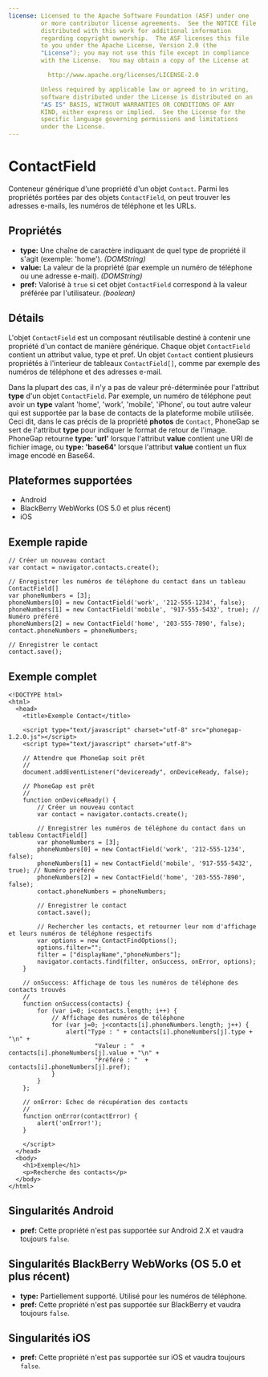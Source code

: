 ```yaml
---
license: Licensed to the Apache Software Foundation (ASF) under one
         or more contributor license agreements.  See the NOTICE file
         distributed with this work for additional information
         regarding copyright ownership.  The ASF licenses this file
         to you under the Apache License, Version 2.0 (the
         "License"); you may not use this file except in compliance
         with the License.  You may obtain a copy of the License at

           http://www.apache.org/licenses/LICENSE-2.0

         Unless required by applicable law or agreed to in writing,
         software distributed under the License is distributed on an
         "AS IS" BASIS, WITHOUT WARRANTIES OR CONDITIONS OF ANY
         KIND, either express or implied.  See the License for the
         specific language governing permissions and limitations
         under the License.
---
```


ContactField
============

Conteneur générique d'une propriété d'un objet `Contact`. Parmi les propriétés portées par des objets `ContactField`, on peut trouver les adresses e-mails, les numéros de téléphone et les URLs.

Propriétés
----------

- __type:__ Une chaîne de caractère indiquant de quel type de propriété il s'agit (exemple: 'home'). _(DOMString)_
- __value:__ La valeur de la propriété (par exemple un numéro de téléphone ou une adresse e-mail). _(DOMString)_
- __pref:__ Valorisé à `true` si cet objet `ContactField` correspond à la valeur préférée par l'utilisateur. _(boolean)_

Détails
-------

L'objet `ContactField` est un composant réutilisable destiné à contenir une propriété d'un contact de manière générique. Chaque objet `ContactField` contient un attribut value, type et pref.  Un objet `Contact` contient plusieurs propriétés à l'interieur de tableaux `ContactField[]`, comme par exemple des numéros de téléphone et des adresses e-mail.

Dans la plupart des cas, il n'y a pas de valeur pré-déterminée pour l'attribut __type__ d'un objet `ContactField`.  Par exemple, un numéro de téléphone peut avoir un __type__ valant 'home', 'work', 'mobile', 'iPhone', ou tout autre valeur qui est supportée par la base de contacts de la plateforme mobile utilisée.  Ceci dit, dans le cas précis de la propriété __photos__ de `Contact`, PhoneGap se sert de l'attribut __type__ pour indiquer le format de retour de l'image.  PhoneGap retourne __type: 'url'__ lorsque l'attribut __value__ contient une URI de fichier image, ou __type: 'base64'__ lorsque l'attribut __value__ contient un flux image encodé en Base64.

Plateformes supportées
----------------------

- Android
- BlackBerry WebWorks (OS 5.0 et plus récent)
- iOS

Exemple rapide
--------------

	// Créer un nouveau contact
	var contact = navigator.contacts.create();
	
	// Enregistrer les numéros de téléphone du contact dans un tableau ContactField[]
	var phoneNumbers = [3];
	phoneNumbers[0] = new ContactField('work', '212-555-1234', false);
	phoneNumbers[1] = new ContactField('mobile', '917-555-5432', true); // Numéro préféré
	phoneNumbers[2] = new ContactField('home', '203-555-7890', false);
	contact.phoneNumbers = phoneNumbers;
	
	// Enregistrer le contact
	contact.save();

Exemple complet
---------------

    <!DOCTYPE html>
    <html>
      <head>
        <title>Exemple Contact</title>

        <script type="text/javascript" charset="utf-8" src="phonegap-1.2.0.js"></script>
        <script type="text/javascript" charset="utf-8">

        // Attendre que PhoneGap soit prêt
        //
        document.addEventListener("deviceready", onDeviceReady, false);

        // PhoneGap est prêt
        //
        function onDeviceReady() {
			// Créer un nouveau contact
		    var contact = navigator.contacts.create();

			// Enregistrer les numéros de téléphone du contact dans un tableau ContactField[]
			var phoneNumbers = [3];
			phoneNumbers[0] = new ContactField('work', '212-555-1234', false);
			phoneNumbers[1] = new ContactField('mobile', '917-555-5432', true); // Numéro préféré
			phoneNumbers[2] = new ContactField('home', '203-555-7890', false);
			contact.phoneNumbers = phoneNumbers;

			// Enregistrer le contact
			contact.save();

			// Rechercher les contacts, et retourner leur nom d'affichage et leurs numéros de téléphone respectifs
			var options = new ContactFindOptions();
			options.filter="";
			filter = ["displayName","phoneNumbers"];
			navigator.contacts.find(filter, onSuccess, onError, options);
        }
    
        // onSuccess: Affichage de tous les numéros de téléphone des contacts trouvés
        //
		function onSuccess(contacts) {
			for (var i=0; i<contacts.length; i++) {
				// Affichage des numéros de téléphone
				for (var j=0; j<contacts[i].phoneNumbers.length; j++) {
					alert("Type : " + contacts[i].phoneNumbers[j].type + "\n" + 
							"Valeur : "  + contacts[i].phoneNumbers[j].value + "\n" + 
							"Préféré : "  + contacts[i].phoneNumbers[j].pref);
				}
			}
		};
    
        // onError: Echec de récupération des contacts
        //
        function onError(contactError) {
            alert('onError!');
        }

        </script>
      </head>
      <body>
        <h1>Exemple</h1>
        <p>Recherche des contacts</p>
      </body>
    </html>

Singularités Android
--------------------

- __pref:__ Cette propriété n'est pas supportée sur Android 2.X et vaudra toujours `false`.

Singularités BlackBerry WebWorks (OS 5.0 et plus récent)
--------------------------------------------------------

- __type:__ Partiellement supporté.  Utilisé pour les numéros de téléphone.
- __pref:__ Cette propriété n'est pas supportée sur BlackBerry et vaudra toujours `false`.

Singularités iOS
----------------
- __pref:__ Cette propriété n'est pas supportée sur iOS et vaudra toujours `false`.
